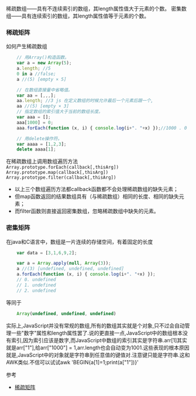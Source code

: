 稀疏数组——具有不连续索引的数组，其length属性值大于元素的个数。
密集数组——具有连续索引的数组，其length属性值等于元素的个数。
### 稀疏矩阵
如何产生稀疏数组
```javascript
    // 用Array()构造函数。
    var a = new Array(5);
    a.length; //5
    0 in a //false;
    a //(5) [empty × 5]

    // 在数组直接量中省略值。
    var aa = [,,,];
    aa.length; //3 js 在定义数组的时候允许最后一个元素后跟一个,
    aa //(5) [empty × 3]  
    // 指定数组的索引值大于当前的数组长度。
    var aaa = [];
    aaa[1000] = 0;
    aaa.forEach(function (x, i) { console.log(i+". "+x) });//1000 . 0

    // 用delete操作符。
    var aaaa = [1,2,3];
    delete aaaa[1];
```


在稀疏数组上调用数组遍历方法
`Array.prototype.forEach(callback[,thisArg])`
`Array.prototype.map(callback[,thisArg])`
`Array.prototype.filter(callback[,thisArg])`

- 以上三个数组遍历方法都callback函数都不会处理稀疏数组的缺失元素；
- 但map函数返回的结果数组具有（与稀疏数组）相同的长度、相同的缺失元素；
- 而filter函数则直接返回密集数组，忽略稀疏数组中缺失的元素。

### 密集矩阵
在java和C语言中，数组是一片连续的存储空间，有着固定的长度
```javascript
    var data = [3,1,6,9,2];

    var a = Array.apply(null, Array(3)); 
    a //(3) [undefined, undefined, undefined]
    a.forEach(function (x, i) { console.log(i+". "+x) });
    // 0. undefined
    // 1. undefined
    // 2. undefined
```
等同于
```javascript
    Array(undefined, undefined, undefined)
```

实际上,JavaScript并没有常规的数组,所有的数组其实就是个对象,只不过会自动管理一些"数字"属性和length属性罢了.说的更直接一点,JavaScript中的数组根本没有索引,因为索引应该是数字,而JavaScript中数组的索引其实是字符串.arr[1]其实就是arr["1"],给arr["1000"] = 1,arr.length也会自动变为1001.这些表现的根本原因就是,JavaScript中的对象就是字符串到任意值的键值对.注意键只能是字符串.这和AWK类似.不信可以试试awk 'BEGIN{a[1]=1;print(a["1"])}'

参考
- [稀疏矩阵](http://www.cnblogs.com/ziyunfei/archive/2012/09/16/2687165.html)